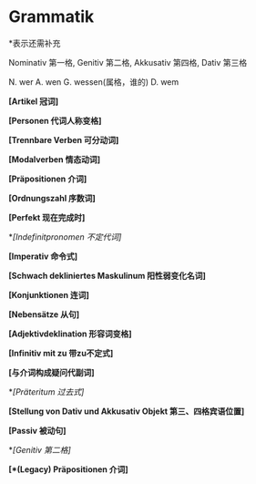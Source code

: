 <!-- source: https://www.notion.so/Grammatik-140f21c3ea5380a4a948ca19e07412bd -->

# Grammatik

*表示还需补充

Nominativ 第一格, Genitiv 第二格, Akkusativ 第四格, Dativ 第三格

N. wer A. wen G. wessen(属格，谁的) D. wem

**[Artikel 冠词]**

**[Personen 代词人称变格]**

**[Trennbare Verben 可分动词]**

**[Modalverben 情态动词]**

**[Präpositionen 介词]**

**[Ordnungszahl 序数词]**

**[Perfekt 现在完成时]**

**[*Indefinitpronomen 不定代词]**

**[Imperativ 命令式]**

**[Schwach dekliniertes Maskulinum 阳性弱变化名词]**

**[Konjunktionen 连词]**

**[Nebensätze 从句]**

**[Adjektivdeklination 形容词变格]**

**[Infinitiv mit zu 带zu不定式]**

**[与介词构成疑问代副词]**

**[*Präteritum 过去式]**

**[Stellung von Dativ und Akkusativ Objekt 第三、四格宾语位置]**

**[Passiv 被动句]**

**[*Genitiv 第二格]**

**[*(Legacy) Präpositionen 介词]**

